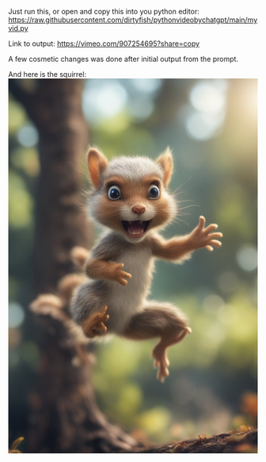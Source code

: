Just run this, or open and copy this into you python editor:
https://raw.githubusercontent.com/dirtyfish/pythonvideobychatgpt/main/myvid.py

Link to output:
https://vimeo.com/907254695?share=copy

A few cosmetic changes was done after initial output from the prompt.

And here is the squirrel: 
![Screenshot]([s_27]-[gs_5]-[is_30]-[u_0]-[oi_1]-[m_ssd-1b]-daisy_jumping_squirrel_elf_in_angry_talking_mutant_tree,_bokeh_like_f_0.8,_tilt-shift_lens_8k,_high_.jpeg)

